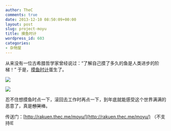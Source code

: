 ```yaml
---
author: TheC
comments: true
date: 2013-12-10 08:50:09+00:00
layout: post
slug: project-moyu
title: 摸鱼时计
wordpress_id: 603
categories:
- 杂物屋
---
```


从来没有一位古希腊哲学家曾经说过：“了解自己摸了多久的鱼是人类进步的阶梯！”
于是，[摸鱼时计](http://rakuen.thec.me/moyu/)蛋生了。

![](http://ww4.sinaimg.cn/large/9bd81530gw1ebeosghzjej20ku0bmt9i.jpg)

![](http://ww2.sinaimg.cn/large/9bd81530gw1ebeoy5b93lj20ku0aawg7.jpg)

忍不住想摸鱼时点一下，滚回去工作时再点一下，到年底就能感受这个世界满满的恶意了，真是<del>想哭</del>棒。

传送门：[http://rakuen.thec.me/moyu/](http://rakuen.thec.me/moyu/)
（不支持IE
